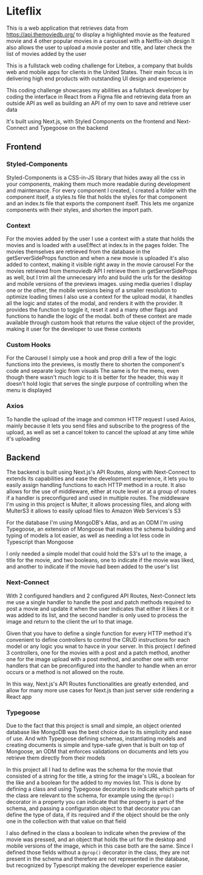 # Liteflix

This is a web application that retrieves data from https://api.themoviedb.org/ to display a highlighted movie as the featured movie and 4 other popular movies in a caroussel with a Netflix-ish design
It also allows the user to upload a movie poster and title, and later check the list of movies added by the user

This is a fullstack web coding challenge for Litebox, a company that builds web and mobile apps for clients in the United States. 
Their main focus is in delivering high end products with outstanding UI design and experience

This coding challenge showcases my abilities as a fullstack developer by coding the interface in React from a Figma file and retrieving data from an outside API as well as building an API of my own to save and retrieve user data

It's built using Next.js, with Styled Components on the frontend and Next-Connect and Typegoose on the backend

## Frontend

### Styled-Components

Styled-Components is a CSS-in-JS library that hides away all the css in your components, making them much more readable during development and maintenance.
For every component I created, I created a folder with the component itself, a styles.ts file that holds the styles for that component and an index.ts file that exports the component itself. This lets me organize components with their styles, and shorten the import path.

### Context

For the movies added by the user I use a context with a state that holds the movies and is loaded with a useEffect at index.ts in the pages folder. The movies themselves are retrieved from the database in the getServerSideProps function and when a new movie is uploaded it's also added to context, making it visible right away in the movie carousel
For the movies retrieved from themoviedb API I retrieve them in getServerSideProps as well, but I trim all the unnecesary info and build the urls for the desktop and mobile versions of the previews images. using media queries I display one or the other, the mobile versions being of a smaller resolution to optimize loading times
I also use a context for the upload modal, it handles all the logic and states of the modal, and renders it with the provider. It provides the function to toggle it, reset it and a many other flags and functions to handle the logic of the modal.
both of these context are made available through custom hook that returns the value object of the provider, making it user for the developer to use these contexts

### Custom Hooks

For the Carousel I simply use a hook and prop drill a few of the logic functions into the previews, is mostly there to shorten the component's code and separate logic from visuals
The same is for the menu, even though there wasn't much logic to it is better for the header, this way it doesn't hold logic that serves the single purpose of controlling when the menu is displayed

### Axios

To handle the upload of the image and common HTTP request I used Axios, mainly because it lets you send files and subscribe to the progress of the upload, as well as set a cancel token to cancel the upload at any time while it's uploading

## Backend

The backend is built using Next.js's API Routes, along with Next-Connect to extends its capabilities and ease the development experience, it lets you to easily assign handling functions to each HTTP method in a route. It also allows for the use of middleware, either at route level or at a group of routes if a handler is preconfigured and used in multiple routes. The middleware I'm using in this project is Multer, it allows processing files, and along with MulterS3 it allows to easily upload files to Amazon Web Services's S3

For the database I'm using MongoDB's Atlas, and as an ODM I'm using Typegoose, an extension of Mongoose that makes the schema building and typing of models a lot easier, as well as needing a lot less code in Typescript than Mongoose

I only needed a simple model that could hold the S3's url to the image, a title for the movie, and two booleans, one to indicate if the movie was liked, and another to indicate if the movie had been added to the user's list

### Next-Connect

With 2 configured handlers and 2 configured API Routes, Next-Connect lets me use a single handler to handle the post and patch methods required to post a movie and update it when the user indicates that either it likes it or it was added to its list, and the second handler is only used to process the image and return to the client the url to that image.

Given that you have to define a single function for every HTTP method it's convenient to define controllers to control the CRUD instructions for each model or any logic you wnat to havce in your server. In this project I defined 3 controllers, one for the movies with a post and a patch method, another one for the image upload with a post method, and another one with error handlers that can be preconfigured into the handler to handle when an error occurs or a method is not allowed on the route.

In this way, Next.js's API Routes functionalities are greatly extended, and allow for many more use cases for Next.js than just server side rendering a React app

### Typegoose

Due to the fact that this project is small and simple, an object oriented database like MongoDB was the best choice due to its simplicity and ease of use. And with Typegoose defining schemas, instantiating models and creating documents is simple and type-safe given that is built on top of Mongoose, an ODM that enforces validations on documents and lets you retrieve them directly from their models

In this project all I had to define was the schema for the movie that consisted of a string for the title, a string for the image's URL, a boolean for the like and a boolean for the added to my movies list. This is done by defining a class and using Typegoose decorators to indicate which parts of the class are relevant to the schema, for example using the ```@prop()``` decorator in a property you can indicate that the property is part of the schema, and passing a configuration object to that decorator you can define the type of data, if its required and if the object should be the only one in the collection with that value on that field

I also defined in the class a boolean to indicate when the preview of the movie was pressed, and an object that holds the url for the desktop and mobile versions of the image, which in this case both are the same. Since I defined those fields without a ```@prop()``` decorator in the class, they are not present in the schema and therefore are not represented in the database, but recognized by Typescript making the developer experience easier
